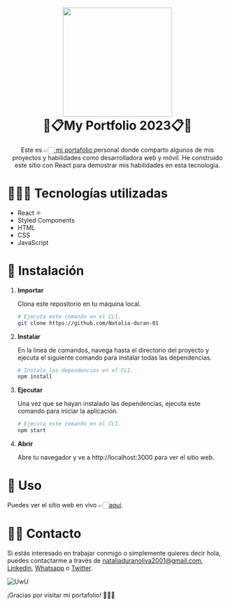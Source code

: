 <h1 align="center">
<img height=250 src='https://i.imgur.com/LVyld47.png'/>  
<br/>
  💫📋My Portfolio 2023📋💫
</h1>
<p align="center">
    Este es 👉🏻<a href="https://www.nataliaduranoliva.com/"> 
    mi portafolio
  </a> personal donde comparto algunos de mis proyectos y habilidades como desarrolladora web y móvil. He construido este sitio con React para demostrar mis habilidades en esta tecnología.</p>

# 🧑🏻‍💻 Tecnologías utilizadas

- React ⚛️
- Styled Components
- HTML
- CSS
- JavaScript

# 🚀 Instalación

1. **Importar**

   Clona este repositorio en tu máquina local.

   ```sh
   # Ejecuta este comando en el CLI.
   git clone https://github.com/Natalia-duran-01
   ```

2. **Instalar**

   En la línea de comandos, navega hasta el directorio del proyecto y ejecuta el siguiente comando para instalar todas las dependencias.

   ```sh
   # Instala las dependencias en el CLI.
   npm install
   ```

3. **Ejecutar**

   Una vez que se hayan instalado las dependencias, ejecuta este comando para iniciar la aplicación.

   ```sh
   # Ejecuta este comando en el CLI.
   npm start
   ```

4. **Abrir**

   Abre tu navegador y ve a http://localhost:3000 para ver el sitio web.

# 🫣 Uso

Puedes ver el sitio web en vivo 👉🏻[aquí](https://www.nataliaduranoliva.com).

# 👋🏻 Contacto

Si estás interesado en trabajar conmigo o simplemente quieres decir hola, puedes contactarme a través de [nataliaduranoliva2001@gmail.com](mailto:nataliaduranoliva2001@gmail.com), [Linkedin](https://www.linkedin.com/in/natalia-duran-oliva/), [Whatsapp](https://api.whatsapp.com/send?phone=59178482245&text=%20) o [Twitter](https://twitter.com/Nataliaduran01).

![UwU](https://i.giphy.com/media/Bs0GXj3ew6xxK/giphy.webp)

¡Gracias por visitar mi portafolio! 🫶🏻🤓
